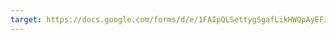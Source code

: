 ```yaml
---
target: https://docs.google.com/forms/d/e/1FAIpQLSettygSgafLikHWQpAyEFi8F6wGIcZbF_GJhQrcvsPMwPJJ2A/viewform?usp=dialog
---
```

